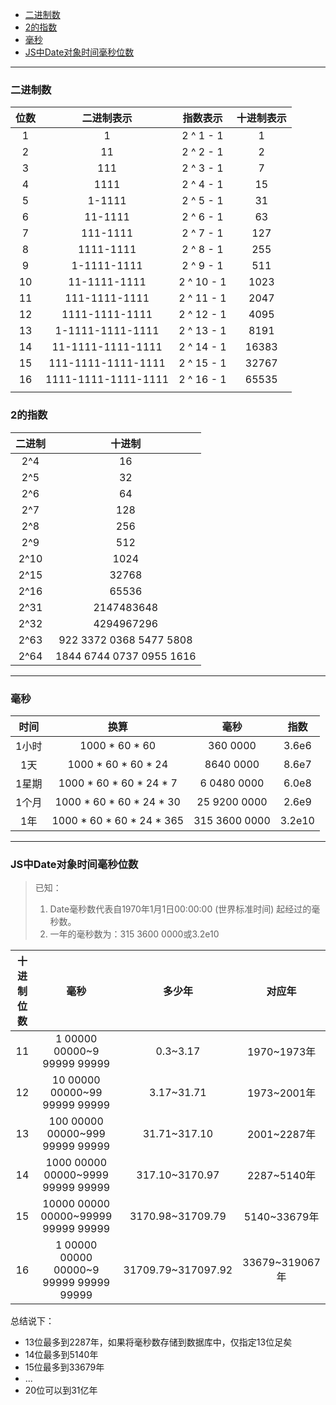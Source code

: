 
<!-- TOC -->

- [二进制数](#二进制数)
- [2的指数](#2的指数)
- [毫秒](#毫秒)
- [JS中Date对象时间毫秒位数](#js中date对象时间毫秒位数)

<!-- /TOC -->

<hr>

### 二进制数

| 位数 | 二进制表示 |指数表示|十进制表示|
| :--: | :--: | :--: | :--: |
|1|1|2 ^ 1 - 1|1|
|2|11|2 ^ 2 - 1|2|
|3|111|2 ^ 3 - 1|7|
|4|1111|2 ^ 4 - 1|15|
|5|1-1111|2 ^ 5 - 1|31|
|6|11-1111|2 ^ 6 - 1|63|
|7|111-1111|2 ^ 7 - 1|127|
|8|1111-1111|2 ^ 8 - 1|255|
|9|1-1111-1111|2 ^ 9 - 1|511|
|10|11-1111-1111|2 ^ 10 - 1|1023|
|11|111-1111-1111|2 ^ 11 - 1|2047|
|12|1111-1111-1111|2 ^ 12 - 1|4095|
|13|1-1111-1111-1111|2 ^ 13 - 1|8191|
|14|11-1111-1111-1111|2 ^ 14 - 1|16383|
|15|111-1111-1111-1111|2 ^ 15 - 1|32767|
|16|1111-1111-1111-1111|2 ^ 16 - 1|65535|
|||||

### 2的指数

| 二进制 | 十进制 |
| :--: | :--: |
| 2^4| 16 |
| 2^5| 32 |
| 2^6| 64 |
| 2^7| 128 |
| 2^8| 256 |
| 2^9| 512 |
| 2^10| 1024 |
| 2^15| 32768 |
| 2^16| 65536 |
| 2^31| 2147483648 |
| 2^32| 4294967296 |
| 2^63| 922 3372 0368 5477 5808 |
| 2^64| 1844 6744 0737 0955 1616 |

<hr>

### 毫秒

| 时间 | 换算 | 毫秒 | 指数 |
| :--: | :--: | :--: | :--: |
| 1小时 | 1000 * 60 * 60|360 0000 | 3.6e6 |
| 1天 | 1000 * 60 * 60 * 24 | 8640 0000 | 8.6e7 |
| 1星期 | 1000 * 60 * 60 * 24 * 7 | 6 0480 0000 | 6.0e8 |
| 1个月 | 1000 * 60 * 60 * 24 * 30 | 25 9200 0000 | 2.6e9 |
| 1年 | 1000 * 60 * 60 * 24 * 365 | 315 3600 0000 | 3.2e10 |

<hr>

### JS中Date对象时间毫秒位数

> 已知：
> 1. Date毫秒数代表自1970年1月1日00:00:00 (世界标准时间) 起经过的毫秒数。
> 2. 一年的毫秒数为：315 3600 0000或3.2e10

| 十进制位数 | 毫秒 | 多少年 | 对应年 |
| :--: | :--: | :--: | :--: |
| 11 | 1 00000 00000~9 99999 99999 | 0.3~3.17 | 1970~1973年 |
| 12 | 10 00000 00000~99 99999 99999 | 3.17~31.71 | 1973~2001年 |
| 13 | 100 00000 00000~999 99999 99999 | 31.71~317.10 | 2001~2287年 |
| 14 | 1000 00000 00000~9999 99999 99999 | 317.10~3170.97 | 2287~5140年 |
| 15 | 10000 00000 00000~99999 99999 99999 | 3170.98~31709.79 | 5140~33679年 |
| 16 | 1 00000 00000 00000~9 99999 99999 99999 | 31709.79~317097.92 | 33679~319067年 |

总结说下：
- 13位最多到2287年，如果将毫秒数存储到数据库中，仅指定13位足矣
- 14位最多到5140年
- 15位最多到33679年
- ...
- 20位可以到31亿年


